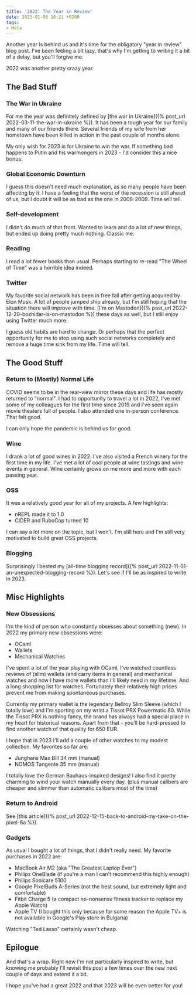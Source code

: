 ```yaml
---
title: '2022: The Year in Review'
date: 2023-01-08 16:21 +0200
tags:
- Meta
---
```


Another year is behind us and it's time for the obligatory "year in review" blog post.
I've been feeling a bit lazy, that's why I'm getting to writing it a bit of a delay, but
you'll forgive me.

2022 was another pretty crazy year.

## The Bad Stuff

### The War in Ukraine

For me the year was definitely defined by [the war in Ukraine]({% post_url 2022-03-11-the-war-in-ukraine %}).
It has been a tough year for our family and many of our friends there. Several friends of my wife from her
hometown have been killed in action in the past couple of months alone.

My only wish for 2023 is for Ukraine to win the war. If something bad happens to
Putin and his warmongers in 2023 - I'd consider this a nice bonus.

### Global Economic Downturn

I guess this doesn't need much explanation, as so many people have been
affecting by it. I have a feeling that the worst of the recession is still ahead
of us, but I doubt it will be as bad as the one in 2008-2009. Time will tell.

### Self-development

I didn't do much of that front. Wanted to learn and do a lot of new things, but ended up doing pretty much nothing.
Classic me.

### Reading

I read a lot fewer books than usual. Perhaps starting to re-read "The Wheel of Time" was a horrible idea indeed.

### Twitter

My favorite social network has been in free fall after getting acquired by Elon Musk. A lot of people jumped ship already, but I'm still hoping that the situation there will improve with time. [I'm on Mastodon]({% post_url 2022-12-20-bozhidar-is-on-mastodon %}) these days as well, but I still enjoy using Twitter much more.

I guess old habits are hard to change. Or perhaps that the perfect opportunity for me to stop using such social networks completely and remove a huge time sink from my life. Time will tell.

## The Good Stuff

### Return to (Mostly) Normal Life

COVID seems to be in the rear-view mirror these days and life has mostly
returned to "normal". I had to opportunity to travel a lot in 2022, I've met
some of my colleagues for the first time since 2019 and I've seen again movie
theaters full of people. I also attended one in-person conference. That felt good.

I can only hope the pandemic is behind us for good.

### Wine

I drank a lot of good wines in 2022. I've also visited a French winery for the
first time in my life. I've met a lot of cool people at wine tastings and wine events in
general. Wine certainly grows on me more and more with each passing year.

### OSS

It was a relatively good year for all of my projects. A few highlights:

- nREPL made it to 1.0
- CIDER and RuboCop turned 10

I can say a lot more on the topic, but I won't. I'm still here and I'm still very motivated
to build great OSS projects.

### Blogging

Surprisingly I bested my [all-time blogging record]({% post_url 2022-11-01-an-unexpected-blogging-record %}).
Let's see if I'll be as inspired to write in 2023.

## Misc Highlights

### New Obsessions

I'm the kind of person who constantly obsesses about something (new). In 2022 my primary new obsessions were:

- OCaml
- Wallets
- Mechanical Watches

I've spent a lot of the year playing with OCaml, I've watched countless reviews
of (slim) wallets (and carry items in general) and mechanical watches and now I
have more wallets than I'll likely need in my lifetime. And a long shopping list
for watches. Fortunately their relatively high prices prevent me from making
spontaneous purchases.

Currently my primary wallet is the legendary Bellroy Slim Sleeve (which I
totally love) and I'm sporting on my wrist a Tissot PRX Powermatic 80. While the
Tissot PRX is nothing fancy, the brand has always had a special place in my
heart for historical reasons. Apart from that - you'll be hard-pressed to find
another watch of that quality for 650 EUR.

I hope that in 2023 I'll add a couple of other watches to my modest collection. My favorites so far are:

- Junghans Max Bill 34 mm (manual)
- NOMOS Tangente 35 mm (manual)

I totally love the German Bauhaus-inspired designs! I also find it pretty charming to wind your watch
manually every day. (plus manual calibers are cheaper and slimmer than automatic calibers most of the time)

### Return to Android

See [this article]({% post_url 2022-12-15-back-to-android-my-take-on-the-pixel-6a %}).

### Gadgets

As usual I bought a lot of things, that I didn't really need. My favorite purchases in 2022 are:

- MacBook Air M2 (aka "The Greatest Laptop Ever")
- Philips OneBlade (if you're a man I can't recommend this highly enough)
- Philips Sonicare 5100
- Google PixelBuds A-Series (not the best sound, but extremely light and comfortable)
- Fitbit Charge 5 (a compact no-nonsense fitness tracker to replace my Apple Watch)
- Apple TV (I bought this only because for some reason the Apple TV+ is not available in Google's Play store in Bulgaria)

Watching "Ted Lasso" certainly wasn't cheap.

## Epilogue

And that's a wrap. Right now I'm not particularly inspired to write, but knowing me probably I'll revisit this post a few times
over the new next couple of days and extend it a bit.

I hope you've had a great 2022 and that 2023 will be even better for you!
